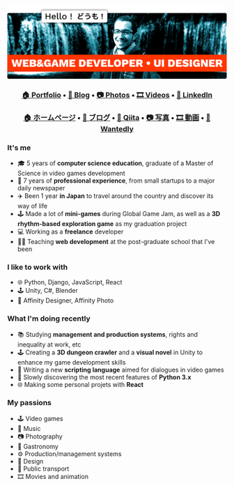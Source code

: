 ![Header](header.png)

<h3 align="center"><b><a href="https://michaelhubert.me/">🏠 Portfolio</a></b> • <b><a href="https://blog.michaelhubert.me/">📰 Blog</a></b> • <b><a href="https://www.flickr.com/people/komanaki/">📷 Photos</a></b> • <b><a href="https://vimeo.com/michaelhubert">🎞️ Videos</a></b> • <b><a href="https://www.linkedin.com/in/michaelhubertme/">👔 LinkedIn</a></b></h3>
<h3 align="center"><b><a href="https://michaelhubert.me/jp/">🏠 ホームページ</a></b> • <b><a href="https://blog.michaelhubert.me/">📰 ブログ</a></b> • <b><a href="https://qiita.com/komanaki">📰 Qiita</a></b> • <b><a href="https://www.flickr.com/people/komanaki/">📷 写真</a></b> • <b><a href="https://vimeo.com/michaelhubert">🎞️ 動画</a></b> • <b><a href="https://www.wantedly.com/id/michaelhubert">👔 Wantedly</a></b></h3>

### It's me

* 🎓 5 years of **computer science education**, graduate of a Master of Science in video games development
* 🏢 7 years of **professional experience**, from small startups to a major daily newspaper
* ✈️ Been 1 year **in Japan** to travel around the country and discover its way of life
* 🕹️ Made a lot of **mini-games** during Global Game Jam, as well as a **3D rhythm-based exploration game** as my graduation project
* 💻 Working as a **freelance** developer
* 👨‍🏫 Teaching **web development** at the post-graduate school that I've been

### I like to work with

* 🌐 Python, Django, JavaScript, React
* 🕹️ Unity, C#, Blender
* 🎨 Affinity Designer, Affinity Photo

### What I'm doing recently

* 📚 Studying **management and production systems**, rights and inequality at work, etc
* 🕹️ Creating a **3D dungeon crawler** and a **visual novel** in Unity to enhance my game development skills
* 💬 Writing a new **scripting language** aimed for dialogues in video games
* 🐍 Slowly discovering the most recent features of **Python 3.x**
* 🌐 Making some personal projets with **React**

### My passions

* 🕹️ Video games
* 🎵 Music
* 📷 Photography
* 🍜 Gastronomy
* ⚙️ Production/management systems
* 🎨 Design
* 🚆 Public transport
* 🎞️ Movies and animation
